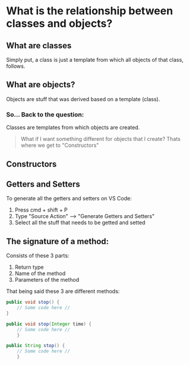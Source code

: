 # What is the relationship between classes and objects?

## What are classes

Simply put, a class is just a template from which all objects of that class, follows.

## What are objects?

Objects are stuff that was derived based on a template (class).

### So... Back to the question:

Classes are templates from which objects are created.

> What if I want something different for objects that I create?
> Thats where we get to "Constructors"

## Constructors

## Getters and Setters

To generate all the getters and setters on VS Code:

1. Press cmd + shift + P
2. Type "Source Action" --> "Generate Getters and Setters"
3. Select all the stuff that needs to be getted and setted

## The signature of a method:

Consists of these 3 parts:

1. Return type
2. Name of the method
3. Parameters of the method

That being said these 3 are different methods:

```java
public void stop() {
    // Some code here //
}
```

```java
public void stop(Integer time) {
    // Some code here //
    }
```

```java
public String stop() {
    // Some code here //
    }
```
